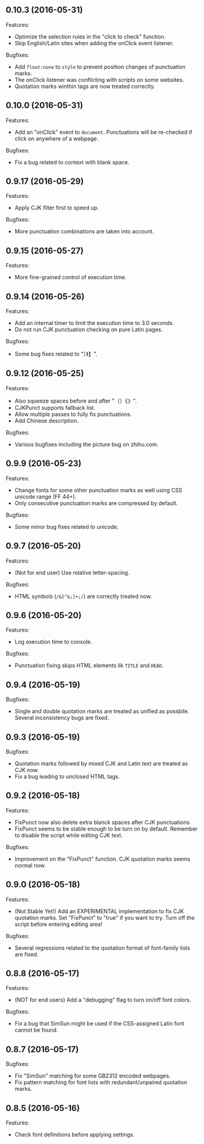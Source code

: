 ## 0.10.3 (2016-05-31)
Features:
  - Optimize the selection rules in the "click to check" function.
  - Skip English/Latin sites when adding the onClick event listener.

Bugfixes:
  - Add `float:none` to `style` to prevent position changes of punctuation marks.
  - The onClick listener was conflicting with scripts on some websites.
  - Quotation marks winthin tags are now treated correctly.

## 0.10.0 (2016-05-31)
Features:
  - Add an "onClick" event to `document`. Punctuations will be re-checked if click on anywhere of a webpage.

Bugfixes:
  - Fix a bug related to context with blank space.

## 0.9.17 (2016-05-29)
Features:
  - Apply CJK filter first to speed up.

Bugfixes:
  - More punctuation combinations are taken into account.

## 0.9.15 (2016-05-27)
Features:
  - More fine-grained control of execution time.

## 0.9.14 (2016-05-26)
Features:
  - Add an internal timer to limit the execution time to 3.0 seconds.
  - Do not run CJK punctuation checking on pure Latin pages.

Bugfixes:
  - Some bug fixes related to "）》】".

## 0.9.12 (2016-05-25)
Features:
  - Also squeeze spaces before and after "（）《》".
  - CJKPunct supports fallback list.
  - Allow multiple passes to fully fix punctuations.
  - Add Chinese description.

Bugfixes:
  - Various bugfixes including the picture bug on zhihu.com.

## 0.9.9 (2016-05-23)
Features:
  - Change fonts for some other punctuation marks as well using CSS unicode range (FF 44+).
  - Only consecutive punctuation marks are compressed by default.

Bugfixes:
  - Some minor bug fixes related to unicode.

## 0.9.7 (2016-05-20)
Features:
  - (Not for end user) Use relative letter-spacing.

Bugfixes:
  - HTML symbols (`/&[^&;]+;/`) are correctly treated now.

## 0.9.6 (2016-05-20)
Features:
  - Log execution time to console.

Bugfixes:
  - Punctuation fixing skips HTML elements lik `TITLE` and `HEAD`.

## 0.9.4 (2016-05-19)
Bugfixes:
  - Single and double quotation marks are treated as unified as possbile. Several inconsistency bugs are fixed.

## 0.9.3 (2016-05-19)
Bugfixes:
  - Quotation marks followed by mixed CJK and Latin text are treated as CJK now.
  - Fix a bug leading to unclosed HTML tags. 

## 0.9.2 (2016-05-18)
Features:
  - FixPunct now also delete extra blanck spaces after CJK punctuations
  - FixPunct seems to be stable enough to be turn on by default. Remember to disable the script while editing CJK text.

Bugfixes:
  - Improvement on the "FixPunct" function. CJK quotation marks seems normal now.

## 0.9.0 (2016-05-18)
Features:
  - (Not Stable Yet!) Add an EXPERIMENTAL implementation to fix CJK quotation marks. Set "FixPunct" to "true" if you want to try. Turn off the script before entering editing area!

Bugfixes:
  - Several regressions related to the quotation format of font-family lists are fixed.

## 0.8.8 (2016-05-17)
Features:
  - (NOT for end users) Add a "debugging" flag to turn on/off font colors.

Bugfixes:
  - Fix a bug that SimSun might be used if the CSS-assigned Latin font cannot be found.

## 0.8.7 (2016-05-17)
Bugfixes:
  - Fix "SimSun" matching for some GB2312 encoded webpages.
  - Fix pattern matching for font lists with redundant/unpaired quotation marks.

## 0.8.5 (2016-05-16)
Features:
  - Check font definitions before applying settings.
